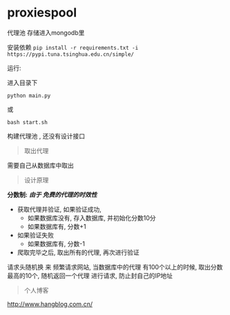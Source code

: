 # proxiespool
代理池 存储进入mongodb里



安装依赖 `pip install -r requirements.txt -i https://pypi.tuna.tsinghua.edu.cn/simple/`



运行:

进入目录下

```shell
python main.py
```

或

```shell
bash start.sh
```



构建代理池 , 还没有设计接口

>  取出代理

需要自己从数据库中取出



>  设计原理

**分数制:**  ***由于 免费的代理的时效性***

- 获取代理并验证, 如果验证成功, 
    - 如果数据库没有, 存入数据库, 并初始化分数10分
    - 如果数据库有, 分数+1
- 如果验证失败
    - 如果数据库有, 分数-1
- 爬取完毕之后, 取出所有的代理, 再次进行验证



请求头随机换 来 频繁请求网站, 当数据库中的代理 有100个以上的时候, 取出分数最高的10个, 随机返回一个代理 进行请求, 防止封自己的IP地址



> 个人博客

http://www.hangblog.com.cn/